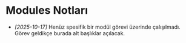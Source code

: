 # Modules Notları

- _[2025-10-17]_ Henüz spesifik bir modül görevi üzerinde çalışılmadı. Görev geldikçe burada alt başlıklar açılacak.
